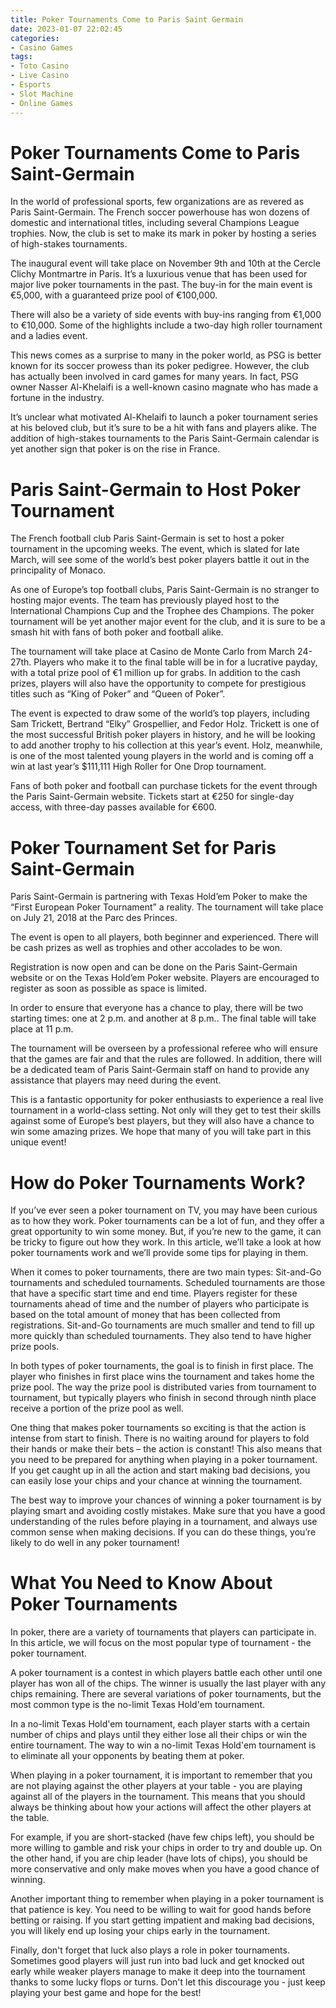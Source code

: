 ```yaml
---
title: Poker Tournaments Come to Paris Saint Germain
date: 2023-01-07 22:02:45
categories:
- Casino Games
tags:
- Toto Casino
- Live Casino
- Esports
- Slot Machine
- Online Games
---
```



#  Poker Tournaments Come to Paris Saint-Germain

In the world of professional sports, few organizations are as revered as Paris Saint-Germain. The French soccer powerhouse has won dozens of domestic and international titles, including several Champions League trophies. Now, the club is set to make its mark in poker by hosting a series of high-stakes tournaments.

The inaugural event will take place on November 9th and 10th at the Cercle Clichy Montmartre in Paris. It’s a luxurious venue that has been used for major live poker tournaments in the past. The buy-in for the main event is €5,000, with a guaranteed prize pool of €100,000.

There will also be a variety of side events with buy-ins ranging from €1,000 to €10,000. Some of the highlights include a two-day high roller tournament and a ladies event.

This news comes as a surprise to many in the poker world, as PSG is better known for its soccer prowess than its poker pedigree. However, the club has actually been involved in card games for many years. In fact, PSG owner Nasser Al-Khelaifi is a well-known casino magnate who has made a fortune in the industry.

It’s unclear what motivated Al-Khelaifi to launch a poker tournament series at his beloved club, but it’s sure to be a hit with fans and players alike. The addition of high-stakes tournaments to the Paris Saint-Germain calendar is yet another sign that poker is on the rise in France.

#  Paris Saint-Germain to Host Poker Tournament

The French football club Paris Saint-Germain is set to host a poker tournament in the upcoming weeks. The event, which is slated for late March, will see some of the world’s best poker players battle it out in the principality of Monaco.

As one of Europe’s top football clubs, Paris Saint-Germain is no stranger to hosting major events. The team has previously played host to the International Champions Cup and the Trophee des Champions. The poker tournament will be yet another major event for the club, and it is sure to be a smash hit with fans of both poker and football alike.

The tournament will take place at Casino de Monte Carlo from March 24-27th. Players who make it to the final table will be in for a lucrative payday, with a total prize pool of €1 million up for grabs. In addition to the cash prizes, players will also have the opportunity to compete for prestigious titles such as “King of Poker” and “Queen of Poker”.

The event is expected to draw some of the world’s top players, including Sam Trickett, Bertrand “Elky” Grospellier, and Fedor Holz. Trickett is one of the most successful British poker players in history, and he will be looking to add another trophy to his collection at this year’s event. Holz, meanwhile, is one of the most talented young players in the world and is coming off a win at last year’s $111,111 High Roller for One Drop tournament.

Fans of both poker and football can purchase tickets for the event through the Paris Saint-Germain website. Tickets start at €250 for single-day access, with three-day passes available for €600.

#  Poker Tournament Set for Paris Saint-Germain

Paris Saint-Germain is partnering with Texas Hold’em Poker to make the “First European Poker Tournament” a reality. The tournament will take place on July 21, 2018 at the Parc des Princes.

The event is open to all players, both beginner and experienced. There will be cash prizes as well as trophies and other accolades to be won.

Registration is now open and can be done on the Paris Saint-Germain website or on the Texas Hold’em Poker website. Players are encouraged to register as soon as possible as space is limited.

In order to ensure that everyone has a chance to play, there will be two starting times: one at 2 p.m. and another at 8 p.m.. The final table will take place at 11 p.m.

The tournament will be overseen by a professional referee who will ensure that the games are fair and that the rules are followed. In addition, there will be a dedicated team of Paris Saint-Germain staff on hand to provide any assistance that players may need during the event.

This is a fantastic opportunity for poker enthusiasts to experience a real live tournament in a world-class setting. Not only will they get to test their skills against some of Europe’s best players, but they will also have a chance to win some amazing prizes. We hope that many of you will take part in this unique event!

#  How do Poker Tournaments Work?

If you’ve ever seen a poker tournament on TV, you may have been curious as to how they work. Poker tournaments can be a lot of fun, and they offer a great opportunity to win some money. But, if you’re new to the game, it can be tricky to figure out how they work. In this article, we’ll take a look at how poker tournaments work and we’ll provide some tips for playing in them.

When it comes to poker tournaments, there are two main types: Sit-and-Go tournaments and scheduled tournaments. Scheduled tournaments are those that have a specific start time and end time. Players register for these tournaments ahead of time and the number of players who participate is based on the total amount of money that has been collected from registrations. Sit-and-Go tournaments are much smaller and tend to fill up more quickly than scheduled tournaments. They also tend to have higher prize pools.

In both types of poker tournaments, the goal is to finish in first place. The player who finishes in first place wins the tournament and takes home the prize pool. The way the prize pool is distributed varies from tournament to tournament, but typically players who finish in second through ninth place receive a portion of the prize pool as well.

One thing that makes poker tournaments so exciting is that the action is intense from start to finish. There is no waiting around for players to fold their hands or make their bets – the action is constant! This also means that you need to be prepared for anything when playing in a poker tournament. If you get caught up in all the action and start making bad decisions, you can easily lose your chips and your chance at winning the tournament.

The best way to improve your chances of winning a poker tournament is by playing smart and avoiding costly mistakes. Make sure that you have a good understanding of the rules before playing in a tournament, and always use common sense when making decisions. If you can do these things, you’re likely to do well in any poker tournament!

#  What You Need to Know About Poker Tournaments

In poker, there are a variety of tournaments that players can participate in. In this article, we will focus on the most popular type of tournament - the poker tournament.

A poker tournament is a contest in which players battle each other until one player has won all of the chips. The winner is usually the last player with any chips remaining. There are several variations of poker tournaments, but the most common type is the no-limit Texas Hold'em tournament.

In a no-limit Texas Hold'em tournament, each player starts with a certain number of chips and plays until they either lose all their chips or win the entire tournament. The way to win a no-limit Texas Hold'em tournament is to eliminate all your opponents by beating them at poker.

When playing in a poker tournament, it is important to remember that you are not playing against the other players at your table - you are playing against all of the players in the tournament. This means that you should always be thinking about how your actions will affect the other players at the table.

For example, if you are short-stacked (have few chips left), you should be more willing to gamble and risk your chips in order to try and double up. On the other hand, if you are chip leader (have lots of chips), you should be more conservative and only make moves when you have a good chance of winning.

Another important thing to remember when playing in a poker tournament is that patience is key. You need to be willing to wait for good hands before betting or raising. If you start getting impatient and making bad decisions, you will likely end up losing your chips early in the tournament.

Finally, don't forget that luck also plays a role in poker tournaments. Sometimes good players will just run into bad luck and get knocked out early while weaker players manage to make it deep into the tournament thanks to some lucky flops or turns. Don't let this discourage you - just keep playing your best game and hope for the best!